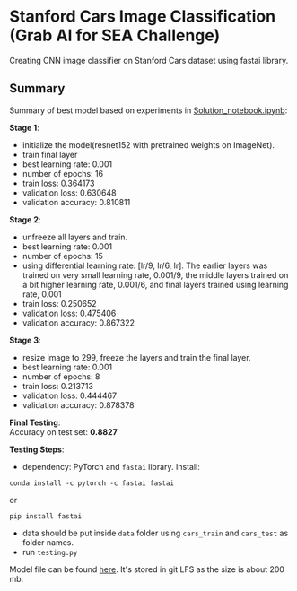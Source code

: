 # Stanford Cars Image Classification (Grab AI for SEA Challenge)

Creating CNN image classifier on Stanford Cars dataset using fastai library.

## Summary

Summary of best model based on experiments in [Solution_notebook.ipynb](https://github.com/avkmal/StanfordCars/blob/master/Solution_notebook.ipynb):

**Stage 1**:
- initialize the model(resnet152 with pretrained weights on ImageNet).
- train final layer
- best learning rate: 0.001
- number of epochs: 16
- train loss: 0.364173 	
- validation loss: 0.630648
- validation accuracy: 0.810811

**Stage 2**:
- unfreeze all layers and train.
- best learning rate: 0.001
- number of epochs: 15
- using differential learning rate: [lr/9, lr/6, lr]. The earlier layers was trained on very small learning rate, 0.001/9, the middle layers trained on a  bit higher learning rate, 0.001/6, and final layers trained using learning rate, 0.001
- train loss: 0.250652 	
- validation loss: 0.475406
- validation accuracy: 0.867322

**Stage 3**:
- resize image to 299, freeze the layers and train the final layer.
- best learning rate: 0.001
- number of epochs: 8
- train loss: 0.213713 	
- validation loss: 0.444467
- validation accuracy: 0.878378

**Final Testing**: <br>
Accuracy on test set: **0.8827**

**Testing Steps**:
- dependency: PyTorch and `fastai` library. Install:
```
conda install -c pytorch -c fastai fastai
```
or

```
pip install fastai
```
  
- data should be put inside `data` folder using `cars_train` and `cars_test` as folder names.
- run `testing.py`

Model file can be found [here](https://github.com/avkmal/StanfordCars/tree/master/data/models). It's stored in git LFS as the size is about 200 mb.

